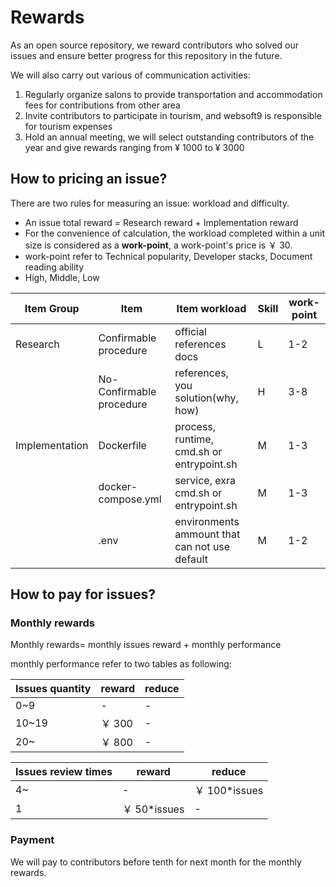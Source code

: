 # Rewards

As an open source repository, we reward contributors who solved our issues and ensure better progress for this repository in the future.

We will also carry out various of communication activities:

1. Regularly organize salons to provide transportation and accommodation fees for contributions from other area
2. Invite contributors to participate in tourism, and websoft9 is responsible for tourism expenses
3. Hold an annual meeting, we will select outstanding contributors of the year and give rewards ranging from ¥ 1000 to ¥ 3000

## How to pricing an issue?

There are two rules for measuring an issue: workload and difficulty.

- An issue total reward = Research reward + Implementation reward
- For the convenience of calculation, the workload completed within a unit size is considered as a **work-point**, a work-point's price is ￥ 30.
- work-point refer to Technical popularity, Developer stacks, Document reading ability
- High, Middle, Low

| Item Group     | Item                     | Item workload                                 | Skill | work-point |
| -------------- | ------------------------ | --------------------------------------------- | ----- | ---------- |
| Research       | Confirmable procedure    | official references docs                      | L     | 1-2        |
|                | No-Confirmable procedure | references, you solution(why, how)            | H     | 3-8        |
| Implementation | Dockerfile               | process, runtime, cmd.sh or entrypoint.sh     | M     | 1-3        |
|                | docker-compose.yml       | service, exra cmd.sh or entrypoint.sh         | M     | 1-3        |
|                | .env                     | environments ammount that can not use default | M     | 1-2        |

## How to pay for issues?

### Monthly rewards

Monthly rewards= monthly issues reward + monthly performance

monthly performance refer to two tables as following:

| Issues quantity | reward | reduce |
| --------------- | ------ | ------ |
| 0~9             | -      | -      |
| 10~19           | ￥ 300 | -      |
| 20~             | ￥ 800 | -      |

| Issues review times | reward        | reduce         |
| ------------------- | ------------- | -------------- |
| 4~                  | -             | ￥ 100\*issues |
| 1                   | ￥ 50\*issues | -              |

### Payment

We will pay to contributors before tenth for next month for the monthly rewards.
